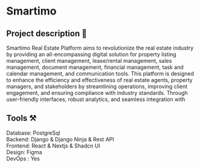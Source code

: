<h1>Smartimo</h1>
<h2>Project description 📄</h2>

<p>Smartimo Real Estate Platform aims to revolutionize the real estate industry by providing an all-encompassing digital solution for property listing management, client management, lease/rental management, sales management, document management, financial management, task and calendar management, and communication tools. This platform is designed to enhance the efficiency and effectiveness of real estate agents, property managers, and stakeholders by streamlining operations, improving client engagement, and ensuring compliance with industry standards. Through user-friendly interfaces, robust analytics, and seamless integration with 
<h2>Tools ⚒</h2>

<div>Database: PostgreSql</div>
<div>Backend: Django & Django Ninja & Rest API</div>
<div>Frontend: React & Nextjs & Shadcn UI</div>
<div>Design: Figma</div>
<div>DevOps : Yes</div>
